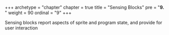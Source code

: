 +++
archetype = "chapter"
chapter = true
title = "Sensing Blocks"
pre = "<b>9. </b>"
weight = 90
ordinal = "9"
+++

Sensing blocks report aspects of sprite and program state, and provide for user interaction